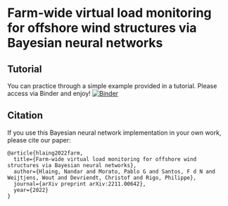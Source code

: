 # Farm-wide virtual load monitoring for offshore wind structures via Bayesian neural networks


## Tutorial
You can practice through a simple example provided in a tutorial. Please access via Binder and enjoy!
[![Binder](https://mybinder.org/badge_logo.svg)](https://mybinder.org/v2/gh/Nandarhline/BayesianNN.git/master)

## Citation
If you use this Bayesian neural network implementation in your own work, please cite our paper:

```
@article{hlaing2022farm,
  title={Farm-wide virtual load monitoring for offshore wind structures via Bayesian neural networks},
  author={Hlaing, Nandar and Morato, Pablo G and Santos, F d N and Weijtjens, Wout and Devriendt, Christof and Rigo, Philippe},
  journal={arXiv preprint arXiv:2211.00642},
  year={2022}
}

```
